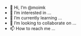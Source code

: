- 👋 Hi, I’m @moimk
- 👀 I’m interested in ...
- 🌱 I’m currently learning ...
- 💞️ I’m looking to collaborate on ...
- 📫 How to reach me ...

<!---
moimk/moimk is a ✨ special ✨ repository because its `README.md` (this file) appears on your GitHub profile.
You can click the Preview link to take a look at your changes.
--->

